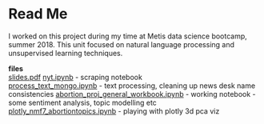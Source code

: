 # Read Me

I worked on this project during my time at Metis data science bootcamp, summer 2018. This unit focused on natural language processing and unsupervised learning techniques.  

**files**   
[slides.pdf](/slides.pdf)
[nyt.ipynb](/nyt.ipynb) - scraping notebook  
[process_text_mongo.ipynb](/process_text_mongo.ipynb) - text processing, cleaning up news desk name consistencies
[abortion_proj_general_workbook.ipynb](/abortion_proj_general_workbook.ipynb) - working notebook - some sentiment analysis, topic modelling etc
[plotly_nmf7_abortiontopics.ipynb](/plotly_nmf7_abortiontopics.ipynb) - playing with plotly 3d pca viz 